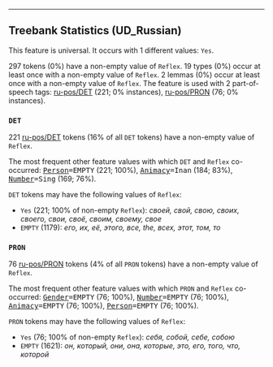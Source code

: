 

--------------------------------------------------------------------------------

## Treebank Statistics (UD_Russian)

This feature is universal.
It occurs with 1 different values: `Yes`.

297 tokens (0%) have a non-empty value of `Reflex`.
19 types (0%) occur at least once with a non-empty value of `Reflex`.
2 lemmas (0%) occur at least once with a non-empty value of `Reflex`.
The feature is used with 2 part-of-speech tags: [ru-pos/DET]() (221; 0% instances), [ru-pos/PRON]() (76; 0% instances).

### `DET`

221 [ru-pos/DET]() tokens (16% of all `DET` tokens) have a non-empty value of `Reflex`.

The most frequent other feature values with which `DET` and `Reflex` co-occurred: <tt><a href="Person.html">Person</a>=EMPTY</tt> (221; 100%), <tt><a href="Animacy.html">Animacy</a>=Inan</tt> (184; 83%), <tt><a href="Number.html">Number</a>=Sing</tt> (169; 76%).

`DET` tokens may have the following values of `Reflex`:

* `Yes` (221; 100% of non-empty `Reflex`): <em>своей, свой, свою, своих, своего, свои, своё, своим, своему, свое</em>
* `EMPTY` (1179): <em>его, их, её, этого, все, the, всех, этот, том, то</em>

### `PRON`

76 [ru-pos/PRON]() tokens (4% of all `PRON` tokens) have a non-empty value of `Reflex`.

The most frequent other feature values with which `PRON` and `Reflex` co-occurred: <tt><a href="Gender.html">Gender</a>=EMPTY</tt> (76; 100%), <tt><a href="Number.html">Number</a>=EMPTY</tt> (76; 100%), <tt><a href="Animacy.html">Animacy</a>=EMPTY</tt> (76; 100%), <tt><a href="Person.html">Person</a>=EMPTY</tt> (76; 100%).

`PRON` tokens may have the following values of `Reflex`:

* `Yes` (76; 100% of non-empty `Reflex`): <em>себя, собой, себе, собою</em>
* `EMPTY` (1621): <em>он, который, они, она, которые, это, его, того, что, которой</em>

